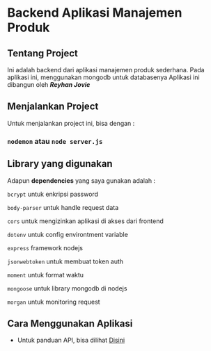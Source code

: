 # Backend Aplikasi Manajemen Produk

## Tentang Project

Ini adalah backend dari aplikasi manajemen produk sederhana.
Pada aplikasi ini, menggunakan mongodb untuk databasenya
Aplikasi ini dibangun oleh **_Reyhan Jovie_** 

## Menjalankan Project

Untuk menjalankan project ini, bisa dengan :

### `nodemon` atau `node server.js`

## Library yang digunakan

Adapun **dependencies** yang saya gunakan adalah :

`bcrypt` untuk enkripsi password

`body-parser` untuk handle request data

`cors` untuk mengizinkan aplikasi di akses dari frontend

`dotenv` untuk config environtment variable

`express` framework nodejs

`jsonwebtoken` untuk membuat token auth 

`moment` untuk format waktu

`mongoose` untuk library mongodb di nodejs

`morgan` untuk monitoring request 

## Cara Menggunakan Aplikasi

- Untuk panduan API, bisa dilihat [Disini]()

